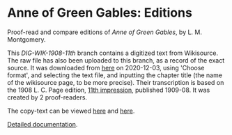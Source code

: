 # Anne of Green Gables: Editions
Proof-read and compare editions of _Anne of Green Gables_, by L. M. Montgomery.

This <em>DIG-WIK-1908-11th</em> branch contains a digitized text from Wikisource. 
The raw file has also been uploaded to this branch, as a record of the exact source.
It was downloaded from <a href='https://en.wikisource.org/wiki/Anne_of_Green_Gables_(1908)/Chapter_I'>here</a> on 2020-12-03, using 'Choose format', and 
selecting the text file, and inputting the chapter title (the name of the wikisource page, to be more precise).
Their transcription is based on the 1908 L. C. Page edition, <a href='https://en.wikisource.org/wiki/Page:Anneofgreengables-rbsc.djvu/8'>11th impression</a>, published 1909-08.
It was created by 2 proof-readers. 

The copy-text can be viewed <a href='https://en.wikisource.org/wiki/Page:Anneofgreengables-rbsc.djvu/8'>here</a> and <a href='https://archive.org/details/anneofgreengable00mont_11/page/n7/mode/2up'>here</a>.

<a href='https://johanley.github.io/anne-of-green-gables/index.html'>Detailed documentation</a>.